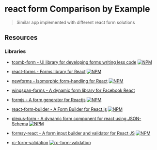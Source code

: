 # react form Comparison by Example
> Similar app implemented with different react form solutions

## Resources

### Libraries

* [tcomb-form - UI library for developing forms writing less code](https://gcanti.github.io/tcomb-form)
[![NPM](https://nodei.co/npm/tcomb-form.png?downloads=true&stars=true)](https://nodei.co/npm/tcomb-form/)

* [react-forms - Forms library for React](https://github.com/prometheusresearch/react-forms)
[![NPM](https://nodei.co/npm/react-forms.png?downloads=true&stars=true)](https://nodei.co/npm/react-forms/)

* [newforms - Isomorphic form-handling for React](https://github.com/insin/newforms)
[![NPM](https://nodei.co/npm/newforms.png?downloads=true&stars=true)](https://nodei.co/npm/newforms/)

* [wingspan-forms - A dynamic form library for Facebook React](https://github.com/wingspan/wingspan-forms)

* [formjs - A form generator for Reactjs](https://github.com/zackify/formjs)
[![NPM](https://nodei.co/npm/formjs.png?downloads=true&stars=true)](https://nodei.co/npm/formjs/)

* [react-form-builder - A Form Builder for React.js](https://github.com/quri/react-form-builder)
[![NPM](https://nodei.co/npm/react-form-builder.png?downloads=true&stars=true)](https://nodei.co/npm/react-form-builder/)

* [plexus-form - A dynamic form component for react using JSON-Schema](https://github.com/AppliedMathematicsANU/plexus-form)
[![NPM](https://nodei.co/npm/plexus-form.png?downloads=true&stars=true)](https://nodei.co/npm/plexus-form/)

* [formsy-react - A form input builder and validator for React JS](https://github.com/christianalfoni/formsy-react)
[![NPM](https://nodei.co/npm/formsy-react.png?downloads=true&stars=true)](https://nodei.co/npm/formsy-react/)

* [rc-form-validation](https://github.com/react-component/form-validation)
[![rc-form-validation](https://nodei.co/npm/rc-form-validation.png?downloads=true)](https://npmjs.org/package/rc-form-validation)
